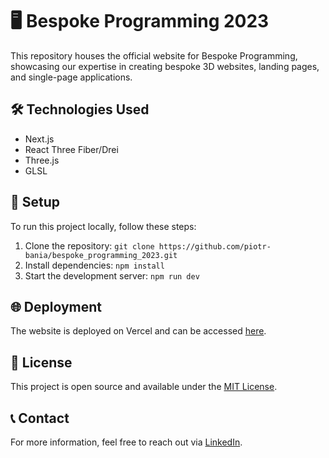 # 🖥️ Bespoke Programming 2023

This repository houses the official website for Bespoke Programming, showcasing our expertise in creating bespoke 3D websites, landing pages, and single-page applications.

## 🛠️ Technologies Used
- Next.js
- React Three Fiber/Drei
- Three.js
- GLSL

## 🚀 Setup
To run this project locally, follow these steps:
1. Clone the repository: `git clone https://github.com/piotr-bania/bespoke_programming_2023.git`
2. Install dependencies: `npm install`
3. Start the development server: `npm run dev`

## 🌐 Deployment
The website is deployed on Vercel and can be accessed [here](https://bespoke-programming-2023.vercel.app).

## 📜 License
This project is open source and available under the [MIT License](LICENSE).

## 📞 Contact
For more information, feel free to reach out via [LinkedIn](https://www.linkedin.com/in/piotr-bania/).
